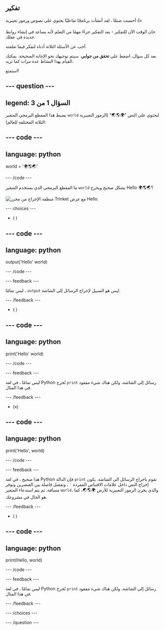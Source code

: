 ## تفكير

أحسنت صنعًا ، لقد أنشأت برنامجًا تفاعليًا يحتوي على نصوص ورموز تعبيرية 👍

حان الوقت الآن للتفكير - يعد التفكير جزءًا مهمًا من التعلم لأنه يساعد في إنشاء روابط جديدة في عقلك.

أجب عن الأسئلة الثلاثة أدناه لتفكر فيما تعلمته.

بعد كل سؤال، اضغط على **تحقق من جوابي**. سيتم توجيهك نحو الإجابة الصحيحة. يمكنك القيام بهذا النشاط عدة مرات كما تريد.

استمتع!

--- question ---
---
legend: السؤال 1 من 3
---

يضبط هذا المقطع البرمجي المتغير `world` ليحتوي على النص "🌍🌎🌏" (الرموز التعبيرية الثلاثة المختلفة للعالم):

--- code ---
---
language: python
---

world = '🌍🌎🌏'

--- /code ---

ما المقطع البرمجي الذي يستخدم المتغير `world` بشكل صحيح ويخرج Hello 🌍🌎🌏؟

![منطقة الإخراج من محرر Trinket مع عرض Hello.](images/quiz1.png)

--- choices ---

- ( )

--- code ---
---
language: python
---

output('Hello' world)

--- /code ---

 --- feedback ---

 ليس تمامًا ، `output` ليس هو السبيل لإخراج الرسائل إلى الشاشة.

 --- /feedback ---


- ( )

--- code ---
---
language: python
---

print('Hello' world)

--- /code ---

 --- feedback ---

 ليس تمامًا ، في لغة Python تُخرج `print` رسائل إلى الشاشة، ولكن هناك شيء مفقود في هذا المثال.

 --- /feedback ---

- (x)

--- code ---
---
language: python
---

print('Hello', world)

--- /code ---

 --- feedback ---

 هذا صحيح ، في لغة Python فإن الدالة `print` تقوم باخراج الرسائل الى الشاشة. يكون إخراج النص داخل علامات الاقتباس المفردة `'` ، وتفصل فاصلة بين العنصرين وتوفر مسافة، ثم يتم استدعاء المتغير `world`، والذي يخزن الرموز التعبيرية للأرض 🌍🌎🌏، كما هو الحال في مشروعك.

 --- /feedback ---

- ( )

--- code ---
---
language: python
---

print(Hello, world)

--- /code ---

 --- feedback ---

  ليس تمامًا ، في لغة Python تُخرج `print` رسائل إلى الشاشة، ولكن هناك شيء مفقود في هذا المثال.

 --- /feedback ---

--- /choices ---

--- /question ---
